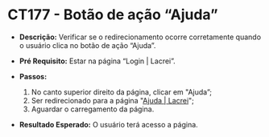 # CT177 - Botão de ação “Ajuda”

- **Descrição:** Verificar se o redirecionamento ocorre corretamente quando o usuário clica no botão de ação “Ajuda”.

- **Pré Requisito:** Estar na página “Login | Lacrei”.

- **Passos:**
    1. No canto superior direito da página, clicar em "Ajuda”;
    2. Ser redirecionado para a página "[Ajuda | Lacrei](https://lacreisaude.com.br/ajuda/)";
    3. Aguardar o carregamento da página.
    
- **Resultado Esperado:** O usuário terá acesso a página.